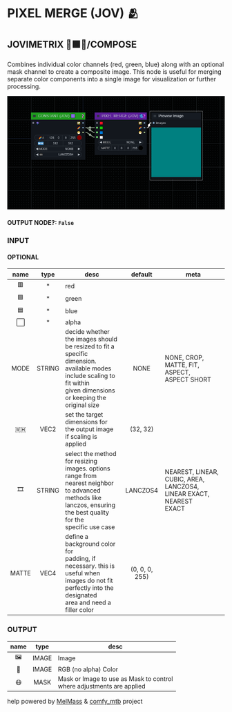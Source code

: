 # PIXEL MERGE (JOV) 🫂

## JOVIMETRIX 🔺🟩🔵/COMPOSE

Combines individual color channels (red, green, blue) along with an optional mask channel to create a composite image. This node is useful for merging separate color components into a single image for visualization or further processing.

![PIXEL MERGE](https://raw.githubusercontent.com/Amorano/Jovimetrix-examples/master/node/PIXEL%20MERGE/PIXEL%20MERGE.png)

#### OUTPUT NODE?: `False`

### INPUT

#### OPTIONAL

name | type | desc | default | meta
:---:|:---:|---|:---:|---
🟥 | * | red |  | 
🟩 | * | green |  | 
🟦 | * | blue |  | 
⬜ | * | alpha |  | 
MODE | STRING | decide whether the images should<br>be resized to fit a specific<br>dimension. available modes<br>include scaling to fit within<br>given dimensions or keeping the<br>original size | NONE | NONE, CROP, MATTE, FIT, ASPECT,<br>ASPECT SHORT
🇼🇭 | VEC2 | set the target dimensions for<br>the output image if scaling is<br>applied | (32, 32) | 
🎞️ | STRING | select the method for resizing<br>images. options range from<br>nearest neighbor to advanced<br>methods like lanczos, ensuring<br>the best quality for the<br>specific use case | LANCZOS4 | NEAREST, LINEAR, CUBIC, AREA,<br>LANCZOS4, LINEAR EXACT, NEAREST<br>EXACT
MATTE | VEC4 | define a background color for<br>padding, if necessary. this is<br>useful when images do not fit<br>perfectly into the designated<br>area and need a filler color | (0, 0, 0, 255) | 

### OUTPUT

name | type | desc
:---:|:---:|---
🖼️ | IMAGE | Image 
🌈 | IMAGE | RGB (no alpha) Color 
😷 | MASK | Mask or Image to use as Mask to control<br>where adjustments are applied 

help powered by [MelMass](https://github.com/melMass) & [comfy_mtb](https://github.com/melMass/comfy_mtb) project